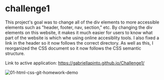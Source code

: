 # challenge1

This project's goal was to change all of the div elements to more accessible elements such as "header, footer, nav, section," etc. By changing the div elements on this website, it makes it much easier for users to know what part of the website is which whe using online accesiblity tools. I also fixed a link in the header so it now follows the correct directory. As well as this, I reorganized the CSS document so it now follows the CSS semantic structure. 

Link to active application: https://gabriellapinto.github.io/Challenge1/

![01-html-css-git-homework-demo](https://user-images.githubusercontent.com/97854086/179385227-b6bf3adc-16f6-4c74-bffd-2f19703e8d7e.png)
